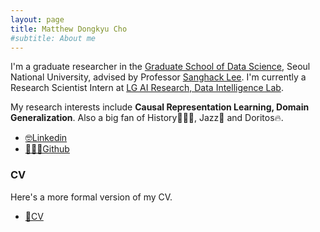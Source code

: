 ```yaml
---
layout: page
title: Matthew Dongkyu Cho
#subtitle: About me
---
```


I'm a graduate researcher in the [Graduate School of Data Science](https://gsds.snu.ac.kr/), Seoul National University, advised by Professor [Sanghack Lee](https://www.sanghacklee.me/). I'm currently a Research Scientist Intern at [LG AI Research, Data Intelligence Lab](https://www.lgresearch.ai/ourwork/research?tab=PD).

My research interests include **Causal Representation Learning, Domain Generalization**. Also a big fan of History👨🏻‍🏫, Jazz🎷 and Doritos🔥.

- [🤓Linkedin](https://www.linkedin.com/in/umamicode/)
- [👨🏻‍💻Github](https://github.com/umamicode)

### CV

Here's a more formal version of my CV.
- [📄CV](https://github.com/umamicode/umamicode.github.io/assets/CV_DKCHO.pdf)